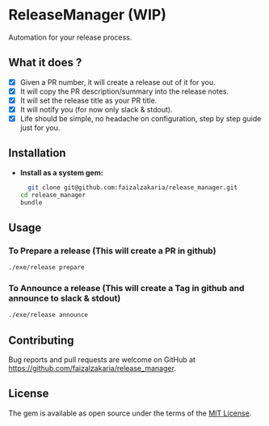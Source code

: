# ReleaseManager (WIP)

Automation for your release process.

## What it does ?

- [x] Given a PR number, it will create a release out of it for you.
- [x] It will copy the PR description/summary into the release notes.
- [x] It will set the release title as your PR title.
- [x] It will notify you (for now only slack & stdout).
- [x] Life should be simple, no headache on configuration, step by step guide just for you.

## Installation
- **Install as a system gem:**
  ```sh
	git clone git@github.com:faizalzakaria/release_manager.git
  cd release_manager
  bundle
  ```
## Usage

### To Prepare a release (This will create a PR in github)

```sh
./exe/release prepare
```
  
### To Announce a release (This will create a Tag in github and announce to slack & stdout)

```sh
./exe/release announce
```

## Contributing

Bug reports and pull requests are welcome on GitHub at https://github.com/faizalzakaria/release_manager.

## License

The gem is available as open source under the terms of the [MIT License](https://opensource.org/licenses/MIT).
